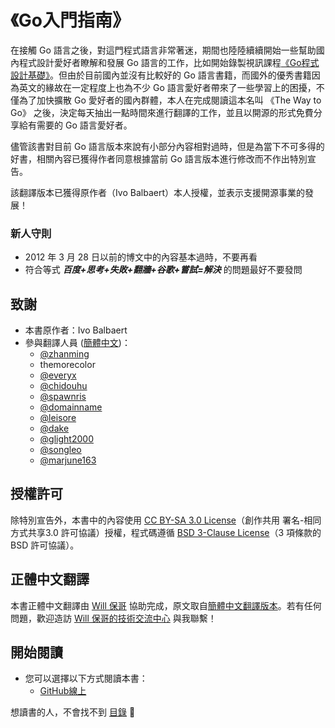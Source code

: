 《Go入門指南》
===================

在接觸 Go 語言之後，對這門程式語言非常著迷，期間也陸陸續續開始一些幫助國內程式設計愛好者瞭解和發展 Go 語言的工作，比如開始錄製視訊課程[《Go程式設計基礎》](https://github.com/Unknwon/go-fundamental-programming)。但由於目前國內並沒有比較好的 Go 語言書籍，而國外的優秀書籍因為英文的緣故在一定程度上也為不少 Go 語言愛好者帶來了一些學習上的困擾，不僅為了加快擴散 Go 愛好者的國內群體，本人在完成閱讀這本名叫 《The Way to Go》 之後，決定每天抽出一點時間來進行翻譯的工作，並且以開源的形式免費分享給有需要的 Go 語言愛好者。

儘管該書對目前 Go 語言版本來說有小部分內容相對過時，但是為當下不可多得的好書，相關內容已獲得作者同意根據當前 Go 語言版本進行修改而不作出特別宣告。

該翻譯版本已獲得原作者（Ivo Balbaert）本人授權，並表示支援開源事業的發展！

### 新人守則

- 2012 年 3 月 28 日以前的博文中的內容基本過時，不要再看
- 符合等式 ***百度+思考+失敗+翻牆+谷歌+嘗試=解決*** 的問題最好不要發問

## 致謝

- 本書原作者：Ivo Balbaert
- 參與翻譯人員 ([簡體中文](https://github.com/unknwon/the-way-to-go_ZH_CN))：
	- [@zhanming](https://github.com/zhanming)
	- themorecolor
	- [@everyx](https://github.com/everyx)
	- [@chidouhu](https://github.com/chidouhu)
	- [@spawnris](https://github.com/spawnris)
	- [@domainname](https://github.com/domainname)
	- [@leisore](https://github.com/leisore)
	- [@dake](https://github.com/dake)
	- [@glight2000](https://github.com/glight2000)
	- [@songleo](https://github.com/songleo)
	- [@marjune163](https://github.com/marjune163)

## 授權許可

除特別宣告外，本書中的內容使用 [CC BY-SA 3.0 License](http://creativecommons.org/licenses/by-sa/3.0/)（創作共用 署名-相同方式共享3.0 許可協議）授權，程式碼遵循 [BSD 3-Clause License](https://github.com/astaxie/build-web-application-with-golang/blob/master/LICENSE.md)（3 項條款的 BSD 許可協議）。

## 正體中文翻譯

本書正體中文翻譯由 [Will 保哥](http://blog.miniasp.com/) 協助完成，原文取自[簡體中文翻譯版本](https://github.com/unknwon/the-way-to-go_ZH_CN)。若有任何問題，歡迎造訪 [Will 保哥的技術交流中心](https://www.facebook.com/will.fans) 與我聯繫！

## 開始閱讀

- 您可以選擇以下方式閱讀本書：
  - [GitHub線上](./eBook/preface.md)

想讀書的人，不會找不到 [目錄](eBook/directory.md) 🙂

